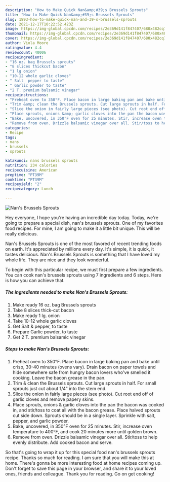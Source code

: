 ```yaml
---
description: "How to Make Quick Nan&amp;#39;s Brussels Sprouts"
title: "How to Make Quick Nan&amp;#39;s Brussels Sprouts"
slug: 1893-how-to-make-quick-nan-and-39-s-brussels-sprouts
date: 2021-12-17T10:22:52.423Z
image: https://img-global.cpcdn.com/recipes/2e369d141f847407/680x482cq70/nans-brussels-sprouts-recipe-main-photo.jpg
thumbnail: https://img-global.cpcdn.com/recipes/2e369d141f847407/680x482cq70/nans-brussels-sprouts-recipe-main-photo.jpg
cover: https://img-global.cpcdn.com/recipes/2e369d141f847407/680x482cq70/nans-brussels-sprouts-recipe-main-photo.jpg
author: Viola Moore
ratingvalue: 4.4
reviewcount: 40006
recipeingredient:
- "16 oz. bag Brussels sprouts"
- "8 slices thickcut bacon"
- "1 lg onion"
- "10-12 whole garlic cloves"
- " Salt  pepper to taste"
- " Garlic powder to taste"
- "2 T. premium balsamic vinegar"
recipeinstructions:
- "Preheat oven to 350°F. Place bacon in large baking pan and bake until crisp, 30-40 minutes (ovens vary). Drain bacon on paper towels and hide somewhere safe from hungry bacon lovers who&#39;ve smelled it cooking. Leave the bacon grease in the pan."
- "Trim &amp; clean the Brussels sprouts. Cut large sprouts in half. For small sprouts just cut about 1/4" into the stem end."
- "Slice the onion in fairly large pieces (see photo). Cut root end off of garlic cloves and remove papery skins."
- "Place sprouts, onions &amp; garlic cloves into the pan the bacon was cooked in, and stir/toss to coat all with the bacon grease. Place halved sprouts cut side down. Sprouts should be in a single layer. Sprinkle with salt, pepper, and garlic powder."
- "Bake, uncovered, in 350°F oven for 25 minutes. Stir, increase oven temperature to 400°F, and cook 20 minutes more until golden brown."
- "Remove from oven. Drizzle balsamic vinegar over all. Stir/toss to help evenly distribute. Add cooked bacon and serve."
categories:
- Recipe
tags:
- nans
- brussels
- sprouts

katakunci: nans brussels sprouts 
nutrition: 234 calories
recipecuisine: American
preptime: "PT39M"
cooktime: "PT39M"
recipeyield: "2"
recipecategory: Lunch

---
```



![Nan&#39;s Brussels Sprouts](https://img-global.cpcdn.com/recipes/2e369d141f847407/680x482cq70/nans-brussels-sprouts-recipe-main-photo.jpg)

Hey everyone, I hope you're having an incredible day today. Today, we're going to prepare a special dish, nan&#39;s brussels sprouts. One of my favorites food recipes. For mine, I am going to make it a little bit unique. This will be really delicious.



Nan&#39;s Brussels Sprouts is one of the most favored of recent trending foods on earth. It's appreciated by millions every day. It's simple, it is quick, it tastes delicious. Nan&#39;s Brussels Sprouts is something that I have loved my whole life. They are nice and they look wonderful.


To begin with this particular recipe, we must first prepare a few ingredients. You can cook nan&#39;s brussels sprouts using 7 ingredients and 6 steps. Here is how you can achieve that.

<!--inarticleads1-->

##### The ingredients needed to make Nan&#39;s Brussels Sprouts:

1. Make ready 16 oz. bag Brussels sprouts
1. Take 8 slices thick-cut bacon
1. Make ready 1 lg. onion
1. Take 10-12 whole garlic cloves
1. Get  Salt &amp; pepper, to taste
1. Prepare  Garlic powder, to taste
1. Get 2 T. premium balsamic vinegar




<!--inarticleads2-->

##### Steps to make Nan&#39;s Brussels Sprouts:

1. Preheat oven to 350°F. Place bacon in large baking pan and bake until crisp, 30-40 minutes (ovens vary). Drain bacon on paper towels and hide somewhere safe from hungry bacon lovers who&#39;ve smelled it cooking. Leave the bacon grease in the pan.
1. Trim &amp; clean the Brussels sprouts. Cut large sprouts in half. For small sprouts just cut about 1/4" into the stem end.
1. Slice the onion in fairly large pieces (see photo). Cut root end off of garlic cloves and remove papery skins.
1. Place sprouts, onions &amp; garlic cloves into the pan the bacon was cooked in, and stir/toss to coat all with the bacon grease. Place halved sprouts cut side down. Sprouts should be in a single layer. Sprinkle with salt, pepper, and garlic powder.
1. Bake, uncovered, in 350°F oven for 25 minutes. Stir, increase oven temperature to 400°F, and cook 20 minutes more until golden brown.
1. Remove from oven. Drizzle balsamic vinegar over all. Stir/toss to help evenly distribute. Add cooked bacon and serve.




So that's going to wrap it up for this special food nan&#39;s brussels sprouts recipe. Thanks so much for reading. I am sure that you will make this at home. There's gonna be more interesting food at home recipes coming up. Don't forget to save this page in your browser, and share it to your loved ones, friends and colleague. Thank you for reading. Go on get cooking!
